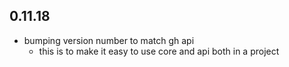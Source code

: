 ## 0.11.18

* bumping version number to match gh api
    * this is to make it easy to use core and api both in a project